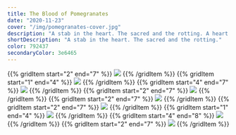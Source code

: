 ```yaml
---
title: The Blood of Pomegranates
date: "2020-11-23"
cover: "/img/pomegranates-cover.jpg"
description: "A stab in the heart. The sacred and the rotting. A heart haunted by the ghosts of dysphoria and trauma."
shortDescription: "A stab in the heart. The sacred and the rotting."
color: 792437
secondaryColor: 3e6465
---
```


{{% gridItem start="2" end="7" %}}
![](/img/pomegranates/pomegranates-3.jpg)
{{% /gridItem %}}
{{% gridItem start="1" end="4" %}}
![](/img/pomegranates/pomegranates-2.jpg)
{{% /gridItem %}}
{{% gridItem start="4" end="7" %}}
![](/img/pomegranates/pomegranates-4.png)
{{% /gridItem %}}
{{% gridItem start="2" end="7" %}}
![](/img/pomegranates/pomegranates-5.jpg)
{{% /gridItem %}}
{{% gridItem start="2" end="7" %}}
![](/img/pomegranates/pomegranates-6.png)
{{% /gridItem %}}
{{% gridItem start="2" end="7" %}}
![](/img/pomegranates/pomegranates-1.png)
{{% /gridItem %}}
{{% gridItem start="1" end="4" %}}
![](/img/pomegranates/pomegranates-7.png)
{{% /gridItem %}}
{{% gridItem start="4" end="8" %}}
![](/img/pomegranates/pomegranates-8.jpg)
{{% /gridItem %}}
{{% gridItem start="2" end="7" %}}
![](/img/pomegranates/pomegranates-9.jpg)
{{% /gridItem %}}
